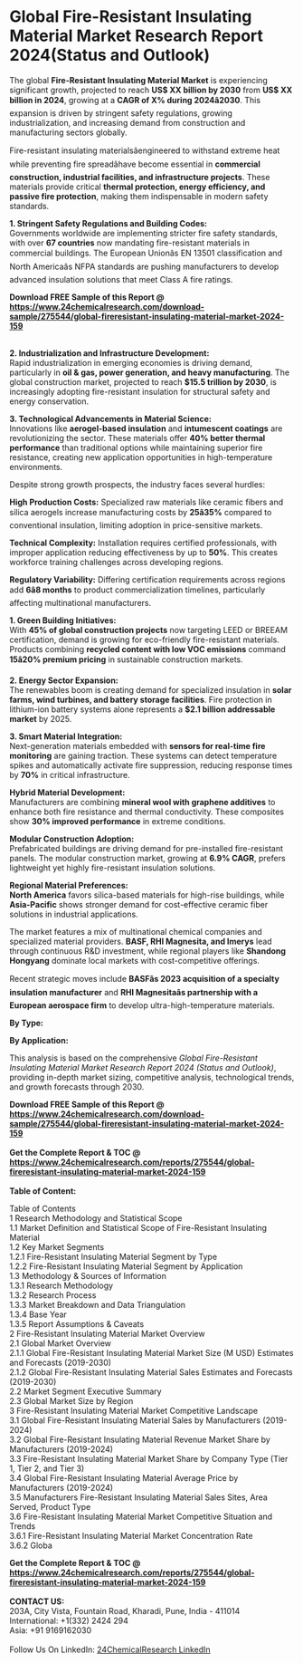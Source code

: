 <h1>Global Fire-Resistant Insulating Material Market Research Report 2024(Status and Outlook)</h1><p>The global <strong>Fire-Resistant Insulating Material Market</strong> is experiencing significant growth, projected to reach <strong>US$ XX billion by 2030</strong> from <strong>US$ XX billion in 2024</strong>, growing at a <strong>CAGR of X% during 2024â2030</strong>. This expansion is driven by stringent safety regulations, growing industrialization, and increasing demand from construction and manufacturing sectors globally.</p><p>Fire-resistant insulating materialsâengineered to withstand extreme heat while preventing fire spreadâhave become essential in <strong>commercial construction, industrial facilities, and infrastructure projects</strong>. These materials provide critical <strong>thermal protection, energy efficiency, and passive fire protection</strong>, making them indispensable in modern safety standards.</p><p><strong>1. Stringent Safety Regulations and Building Codes:</strong><br>
Governments worldwide are implementing stricter fire safety standards, with over <strong>67 countries</strong> now mandating fire-resistant materials in commercial buildings. The European Unionâs EN 13501 classification and North Americaâs NFPA standards are pushing manufacturers to develop advanced insulation solutions that meet Class A fire ratings.</p><div><b>Download FREE Sample of this Report @ 
            <a href="https://www.24chemicalresearch.com/download-sample/275544/global-fireresistant-insulating-material-market-2024-159">
            https://www.24chemicalresearch.com/download-sample/275544/global-fireresistant-insulating-material-market-2024-159</a></b></div><br><p><strong>2. Industrialization and Infrastructure Development:</strong><br>
Rapid industrialization in emerging economies is driving demand, particularly in <strong>oil &amp; gas, power generation, and heavy manufacturing</strong>. The global construction market, projected to reach <strong>$15.5 trillion by 2030</strong>, is increasingly adopting fire-resistant insulation for structural safety and energy conservation.</p><p><strong>3. Technological Advancements in Material Science:</strong><br>
Innovations like <strong>aerogel-based insulation</strong> and <strong>intumescent coatings</strong> are revolutionizing the sector. These materials offer <strong>40% better thermal performance</strong> than traditional options while maintaining superior fire resistance, creating new application opportunities in high-temperature environments.</p><p>Despite strong growth prospects, the industry faces several hurdles:</p><p><strong>High Production Costs:</strong> Specialized raw materials like ceramic fibers and silica aerogels increase manufacturing costs by <strong>25â35%</strong> compared to conventional insulation, limiting adoption in price-sensitive markets.</p><p><strong>Technical Complexity:</strong> Installation requires certified professionals, with improper application reducing effectiveness by up to <strong>50%</strong>. This creates workforce training challenges across developing regions.</p><p><strong>Regulatory Variability:</strong> Differing certification requirements across regions add <strong>6â8 months</strong> to product commercialization timelines, particularly affecting multinational manufacturers.</p><p><strong>1. Green Building Initiatives:</strong><br>
With <strong>45% of global construction projects</strong> now targeting LEED or BREEAM certification, demand is growing for eco-friendly fire-resistant materials. Products combining <strong>recycled content with low VOC emissions</strong> command <strong>15â20% premium pricing</strong> in sustainable construction markets.</p><p><strong>2. Energy Sector Expansion:</strong><br>
The renewables boom is creating demand for specialized insulation in <strong>solar farms, wind turbines, and battery storage facilities</strong>. Fire protection in lithium-ion battery systems alone represents a <strong>$2.1 billion addressable market</strong> by 2025.</p><p><strong>3. Smart Material Integration:</strong><br>
Next-generation materials embedded with <strong>sensors for real-time fire monitoring</strong> are gaining traction. These systems can detect temperature spikes and automatically activate fire suppression, reducing response times by <strong>70%</strong> in critical infrastructure.</p><p><strong>Hybrid Material Development:</strong><br>
	Manufacturers are combining <strong>mineral wool with graphene additives</strong> to enhance both fire resistance and thermal conductivity. These composites show <strong>30% improved performance</strong> in extreme conditions.</p><p><strong>Modular Construction Adoption:</strong><br>
	Prefabricated buildings are driving demand for pre-installed fire-resistant panels. The modular construction market, growing at <strong>6.9% CAGR</strong>, prefers lightweight yet highly fire-resistant insulation solutions.</p><p><strong>Regional Material Preferences:</strong><br>
	<strong>North America</strong> favors silica-based materials for high-rise buildings, while <strong>Asia-Pacific</strong> shows stronger demand for cost-effective ceramic fiber solutions in industrial applications.</p><p>The market features a mix of multinational chemical companies and specialized material providers. <strong>BASF, RHI Magnesita, and Imerys</strong> lead through continuous R&amp;D investment, while regional players like <strong>Shandong Hongyang</strong> dominate local markets with cost-competitive offerings.</p><p>Recent strategic moves include <strong>BASFâs 2023 acquisition of a specialty insulation manufacturer</strong> and <strong>RHI Magnesitaâs partnership with a European aerospace firm</strong> to develop ultra-high-temperature materials.</p><p><strong>By Type:</strong></p><p><strong>By Application:</strong></p><p>This analysis is based on the comprehensive <em>Global Fire-Resistant Insulating Material Market Research Report 2024 (Status and Outlook)</em>, providing in-depth market sizing, competitive analysis, technological trends, and growth forecasts through 2030.</p><div><b>Download FREE Sample of this Report @ 
            <a href="https://www.24chemicalresearch.com/download-sample/275544/global-fireresistant-insulating-material-market-2024-159">
            https://www.24chemicalresearch.com/download-sample/275544/global-fireresistant-insulating-material-market-2024-159</a></b></div><br><div><b>Get the Complete Report & TOC @ 
            <a href="https://www.24chemicalresearch.com/reports/275544/global-fireresistant-insulating-material-market-2024-159">
            https://www.24chemicalresearch.com/reports/275544/global-fireresistant-insulating-material-market-2024-159</a></b></div><br>
            <b>Table of Content:</b><p>Table of Contents<br />
1 Research Methodology and Statistical Scope<br />
1.1 Market Definition and Statistical Scope of Fire-Resistant Insulating Material<br />
1.2 Key Market Segments<br />
1.2.1 Fire-Resistant Insulating Material Segment by Type<br />
1.2.2 Fire-Resistant Insulating Material Segment by Application<br />
1.3 Methodology & Sources of Information<br />
1.3.1 Research Methodology<br />
1.3.2 Research Process<br />
1.3.3 Market Breakdown and Data Triangulation<br />
1.3.4 Base Year<br />
1.3.5 Report Assumptions & Caveats<br />
2 Fire-Resistant Insulating Material Market Overview<br />
2.1 Global Market Overview<br />
2.1.1 Global Fire-Resistant Insulating Material Market Size (M USD) Estimates and Forecasts (2019-2030)<br />
2.1.2 Global Fire-Resistant Insulating Material Sales Estimates and Forecasts (2019-2030)<br />
2.2 Market Segment Executive Summary<br />
2.3 Global Market Size by Region<br />
3 Fire-Resistant Insulating Material Market Competitive Landscape<br />
3.1 Global Fire-Resistant Insulating Material Sales by Manufacturers (2019-2024)<br />
3.2 Global Fire-Resistant Insulating Material Revenue Market Share by Manufacturers (2019-2024)<br />
3.3 Fire-Resistant Insulating Material Market Share by Company Type (Tier 1, Tier 2, and Tier 3)<br />
3.4 Global Fire-Resistant Insulating Material Average Price by Manufacturers (2019-2024)<br />
3.5 Manufacturers Fire-Resistant Insulating Material Sales Sites, Area Served, Product Type<br />
3.6 Fire-Resistant Insulating Material Market Competitive Situation and Trends<br />
3.6.1 Fire-Resistant Insulating Material Market Concentration Rate<br />
3.6.2 Globa</p><div><b>Get the Complete Report & TOC @ 
            <a href="https://www.24chemicalresearch.com/reports/275544/global-fireresistant-insulating-material-market-2024-159">
            https://www.24chemicalresearch.com/reports/275544/global-fireresistant-insulating-material-market-2024-159</a></b></div><br><b>CONTACT US:</b><br>
            203A, City Vista, Fountain Road, Kharadi, Pune, India - 411014<br>
            International: +1(332) 2424 294<br>
            Asia: +91 9169162030 <br><br>
            Follow Us On LinkedIn: <a href="https://www.linkedin.com/company/24chemicalresearch/">24ChemicalResearch LinkedIn</a>